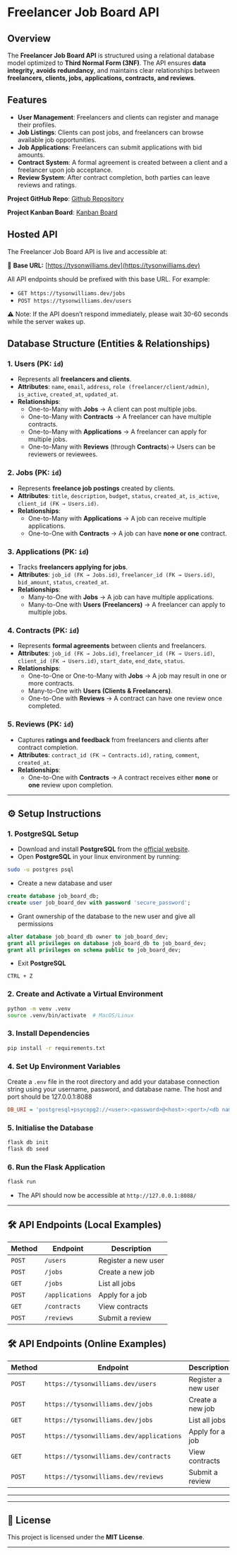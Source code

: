 # Freelancer Job Board API

## Overview

The **Freelancer Job Board API** is structured using a relational database model optimized to **Third Normal Form (3NF)**. The API ensures **data integrity, avoids redundancy**, and maintains clear relationships between **freelancers, clients, jobs, applications, contracts, and reviews**.

## Features

- **User Management**: Freelancers and clients can register and manage their profiles.
- **Job Listings**: Clients can post jobs, and freelancers can browse available job opportunities.
- **Job Applications**: Freelancers can submit applications with bid amounts.
- **Contract System**: A formal agreement is created between a client and a freelancer upon job acceptance.
- **Review System**: After contract completion, both parties can leave reviews and ratings.


**Project GitHub Repo**: [Github Repository](https://github.com/TysonPWilliams/DEV-1002-Api-Project)

**Project Kanban Board**: [Kanban Board](https://github.com/users/TysonPWilliams/projects/8/views/1)

## Hosted API

The Freelancer Job Board API is live and accessible at:

🔗 **Base URL:** [https://tysonwilliams.dev](https://tysonwilliams.dev)

All API endpoints should be prefixed with this base URL. For example:
- `GET https://tysonwilliams.dev/jobs`
- `POST https://tysonwilliams.dev/users`

⚠️ Note: If the API doesn’t respond immediately, please wait 30-60 seconds while the server wakes up.



## Database Structure (Entities & Relationships)

### 1. Users (PK: `id`)

- Represents all **freelancers and clients**.
- **Attributes**: `name`, `email`, `address`, `role (freelancer/client/admin)`, `is_active`, `created_at`, `updated_at`.
- **Relationships**:
  - One-to-Many with **Jobs** → A client can post multiple jobs.
  - One-to-Many with **Contracts** → A freelancer can have multiple contracts.
  - One-to-Many with **Applications** → A freelancer can apply for multiple jobs.
  - One-to-Many with **Reviews** (through **Contracts**)→ Users can be reviewers or reviewees.

### 2. Jobs (PK: `id`)

- Represents **freelance job postings** created by clients.
- **Attributes**: `title`, `description`, `budget`, `status`, `created_at`, `is_active`, `client_id (FK → Users.id)`.
- **Relationships**:
  - One-to-Many with **Applications** → A job can receive multiple applications.
  - One-to-One with **Contracts** → A job can have **none or one** contract.

### 3. Applications (PK: `id`)

- Tracks **freelancers applying for jobs**.
- **Attributes**: `job_id (FK → Jobs.id)`, `freelancer_id (FK → Users.id)`, `bid_amount`, `status`, `created_at`.
- **Relationships**:
  - Many-to-One with **Jobs** → A job can have multiple applications.
  - Many-to-One with **Users (Freelancers)** → A freelancer can apply to multiple jobs.

### 4. Contracts (PK: `id`)

- Represents **formal agreements** between clients and freelancers.
- **Attributes**: `job_id (FK → Jobs.id)`, `freelancer_id (FK → Users.id)`, `client_id (FK → Users.id)`, `start_date`, `end_date`, `status`.
- **Relationships**:
  - One-to-One or One-to-Many with **Jobs** → A job may result in one or more contracts.
  - Many-to-One with **Users (Clients & Freelancers)**.
  - One-to-One with **Reviews** → A contract can have one review once completed.

### 5. Reviews (PK: `id`)

- Captures **ratings and feedback** from freelancers and clients after contract completion.
- **Attributes**: `contract_id (FK → Contracts.id)`, `rating`, `comment`, `created_at`.
- **Relationships**:
  - One-to-One with **Contracts** → A contract receives either **none** or **one** review upon completion.

---

## ⚙️ Setup Instructions

### 1. PostgreSQL Setup

- Download and install **PostgreSQL** from the [official website](https://www.postgresql.org/download/).
- Open **PostgreSQL** in your linux environment by running:

```sh
sudo -u postgres psql
```

- Create a new database and user

```sql
create database job_board_db;
create user job_board_dev with password 'secure_password';
```

- Grant ownership of the database to the new user and give all permissions
```sql
alter database job_board_db owner to job_board_dev;
grant all privileges on database job_board_db to job_board_dev;
grant all privileges on schema public to job_board_dev;
```

- Exit **PostgreSQL**
```shell
CTRL + Z
```
### 2. Create and Activate a Virtual Environment

```sh
python -m venv .venv
source .venv/bin/activate  # MacOS/Linux
```

### 3. Install Dependencies

```sh
pip install -r requirements.txt
```

### 4. Set Up Environment Variables

Create a `.env` file in the root directory and add your database connection string using your username, password, and database name. The host and port should be 127.0.0.1:8088

```ini
DB_URI = 'postgresql+psycopg2://<user>:<password>@<host>:<port>/<db name>'
```

### 5. Initialise the Database

```sh
flask db init
flask db seed  
```

### 6. Run the Flask Application

```sh
flask run
```

- The API should now be accessible at `http://127.0.0.1:8088/`

---

## 🛠 API Endpoints (Local Examples)

| Method | Endpoint          | Description         |
| ------ | ----------------- | ------------------- |
| `POST` | `/users`          | Register a new user |
| `POST` | `/jobs`           | Create a new job    |
| `GET`  | `/jobs`           | List all jobs       |
| `POST` | `/applications`   | Apply for a job     |
| `GET`  | `/contracts`      | View contracts      |
| `POST` | `/reviews`        | Submit a review     |

## 🛠 API Endpoints (Online Examples)

| Method | Endpoint          | Description         |
| ------ | ----------------- | ------------------- |
| `POST` | `https://tysonwilliams.dev/users`          | Register a new user |
| `POST` | `https://tysonwilliams.dev/jobs`           | Create a new job    |
| `GET`  | `https://tysonwilliams.dev/jobs`           | List all jobs       |
| `POST` | `https://tysonwilliams.dev/applications`   | Apply for a job     |
| `GET`  | `https://tysonwilliams.dev/contracts`      | View contracts      |
| `POST` | `https://tysonwilliams.dev/reviews`        | Submit a review     |

---
---

## 📜 License

This project is licensed under the **MIT License**.

---


